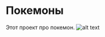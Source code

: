 # Покемоны
Этот проект про покемон.
![alt text](https://i.pinimg.com/736x/f1/01/7c/f1017ce0eeba6c954fcaca999edc3cb5.jpg)

